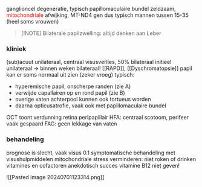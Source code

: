 ganglioncel degeneratie, typisch papillomaculaire bundel
zeldzaam, <font color="#ff0000">mitochondriale</font> afwijking, MT-ND4 gen
dus typisch mannen tussen 15-35 (heel soms vrouwen)
> [!NOTE] Bilaterale papilzwelling: altijd denken aan Leber

### kliniek
(sub)acuut unilateraal, centraal visusverlies, 50% bilateraal
initieel unilateraal -> binnen weken bilateraal!
[[RAPD]], [[Dyschromatopsie]]
papil kan er soms normaal uit zien (zeker vroeg)
typisch:
- hyperemische papil, onscherpe randen (zie A)
- verwijde capallairen op en rond papil (zie B)
- overige vaten achterpool kunnen ook tortueus worden
- daarna opticusatrofie, vaak ook met papillomaculaire bundel

OCT toont verdunning retina peripapillair
HFA: centraal scotoom, perifeer vaak gespaard
FAG: geen lekkage van vaten
### behandeling
prognose is slecht, vaak visus 0.1
symptomatische behandeling met visushulpmiddelen
mitochondriale stress verminderen: niet roken of drinken
vitamines en cofactoren anekdotisch succes
vitamine B12 niet geven!


![[Pasted image 20240701123314.png]]


